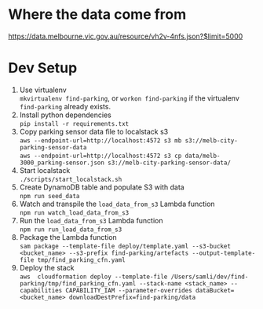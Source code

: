# Where the data come from
https://data.melbourne.vic.gov.au/resource/vh2v-4nfs.json?$limit=5000

# Dev Setup
1. Use virtualenv  
  `mkvirtualenv find-parking`, or `workon find-parking` if the virtualenv `find-parking` already exists.
1. Install python dependencies  
  `pip install -r requirements.txt`
1. Copy parking sensor data file to localstack s3  
  `aws --endpoint-url=http://localhost:4572 s3 mb s3://melb-city-parking-sensor-data`  
  `aws --endpoint-url=http://localhost:4572 s3 cp data/melb-3000_parking-sensor.json s3://melb-city-parking-sensor-data/`
1. Start localstack  
  `./scripts/start_localstack.sh`
1. Create DynamoDB table and populate S3 with data  
  `npm run seed_data`
1. Watch and transpile the `load_data_from_s3` Lambda function  
  `npm run watch_load_data_from_s3`
1. Run the `load_data_from_s3` Lambda function  
  `npm run run_load_data_from_s3`
1. Package the Lambda function  
  `sam package --template-file deploy/template.yaml --s3-bucket <bucket_name> --s3-prefix find-parking/artefacts --output-template-file tmp/find_parking_cfn.yaml`
1. Deploy the stack  
  `aws  cloudformation deploy --template-file /Users/samli/dev/find-parking/tmp/find_parking_cfn.yaml --stack-name <stack_name> --capabilities CAPABILITY_IAM --parameter-overrides dataBucket=<bucket_name> downloadDestPrefix=find-parking/data`  